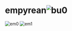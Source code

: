 # empyrean![bu0](https://github.com/adidi00000/empyrean/assets/138262994/447ff6ce-e39f-492f-bd4d-7cdd5da45b7f)
![em0](https://github.com/adidi00000/empyrean/assets/138262994/17417b6b-ed65-4571-9268-42d615f5b87d)
![em1](https://github.com/adidi00000/empyrean/assets/138262994/a805b7da-f923-47b5-91af-400f8d3b1268)
